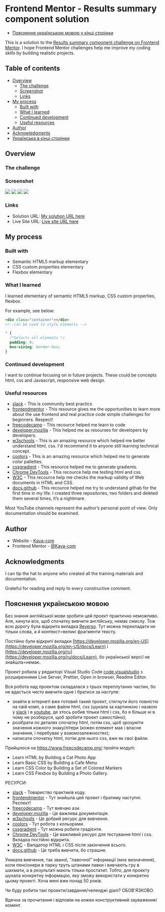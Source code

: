 # Frontend Mentor - Results summary component solution

- [Пояснення українською мовою у кінці сторінки](#Пояснення-українською-мовою)

This is a solution to the [Results summary component challenge on Frontend Mentor](https://www.frontendmentor.io/challenges/results-summary-component-CE_K6s0maV). I hope Frontend Mentor challenges help me improve my coding skills by building realistic projects.

## Table of contents

- [Overview](#overview)
  - [The challenge](#the-challenge)
  - [Screenshot](#screenshot)
  - [Links](#links)
- [My process](#my-process)
  - [Built with](#built-with)
  - [What I learned](#what-i-learned)
  - [Continued development](#continued-development)
  - [Useful resources](#useful-resources)
- [Author](#author)
- [Acknowledgments](#acknowledgments)
- [Українська в кінці сторінки](#Українська)

## Overview

### The challenge

### Screenshot

![](screenshot/50.png)
![](screenshot/2023-05-30_19.05.15.png)
![](rezult.png)
![](pointer.png)

### Links

- Solution URL: [My solution URL here](https://www.frontendmentor.io/profile/Kava-com)
- Live Site URL: [Live site URL here](https://app.netlify.com/sites/vocal-starlight-fdded5/overview)

## My process

### Built with

- Semantic HTML5 markup elementary
- CSS custom properties elementary
- Flexbox elementary

### What I learned

I learned elementary of semantic HTML5 markup, CSS custom properties, flexbox.

For example, see below:

```html
<div class="container"></div>
<!--can be used to style elements -->
```

```css
* {
  /*Selects all elements */
  padding: 0;
  box-sizing: border-box;
}
```

### Continued development

I want to continue focusing on in future projects. These could be concepts html, css and Javascript, responsive web design.

### Useful resources

- [slack](https://app.slack.com/) - This is community best practics
- [frontendmentor](https://www.frontendmentor.io/) - This resource gives me the opportunities to learn more about the use frontend and real practice code simple challenges for beginners. Respect!
- [freecodecamp](https://www.freecodecamp.org/) - This recource helped me learn to code
- [developer.mozilla](https://developer.mozilla.org) - This helped me as resourses for developers by developers.
- [w3schools](https://www.w3schools.com/) - This is an amazing resource which helped me better understand html, css. I'd recommend it to anyone still learning technical concept.
- [coolors](https://coolors.co/) - This is an amazing resource which helped me to generate color pallettes.
- [cssgradient](https://cssgradient.io/) - This resource helped me to generate gradients.
- [Chrome DevTools](https://developer.chrome.com/docs/devtools/console/) - This recource help me testing html and css.
- [W3C](https://validator.w3.org/) - This recource help me checks the markup validity of Web documents in HTML and CSS.
- [docs.github](https://docs.github.com/en/get-started) - This recource helped me try to understand githab for the first time in my life. I created three repositories, two folders and deleted them several times, it’s a nightmare.

Most YouTube channels represent the author’s personal point of view. Only documentation should be examined.

## Author

- Website - [Kava-com](https://github.com/Kava-com)
- Frontend Mentor - [@Kava-com](https://www.frontendmentor.io/profile/Kava-com)

## Acknowledgments

I can tip the hat to anyone who created all the training materials and documentation.

Grateful for reading and reply to every constructive comment.

## Пояснення українською мовою

Без знання англійської мови зробити цей проект практично неможливо. Але, кинути все, щоб спочатку вивчити англійську, немає смислу. Тож всю дорогу була відкрита вкладка [Reverso](https://context.reverso.net/%D0%BF%D0%B5%D1%80%D0%B5%D0%B2%D0%BE%D0%B4/). Тут можна перекладати не тільки слова, а й контекст=великі фрагменти тексту.

Постійно були відкриті вкладки [https://developer.mozilla.org/en-US](https://developer.mozilla.org/en-US/docs/Learn) і [https://developer.mozilla.org/ru](https://developer.mozilla.org/ru/docs/Learn), бо української версії не знайшла=немає.

Проект робила у редакторі Visual Studio Code [code.visualstudio](https://code.visualstudio.com/Docs) з розширеннями Live Server, Prettier, Open in browser, Readme Editor.

Вся робота над проектом складалася з трьох переплутаних частин, бо не вдасться чисто вивчити одне і братися за наступе:

- знайти в інтернеті вже готовий такий проект, стягнути його повністю на свій комп, а саме файли html, css (шукала за картинкою і назвою у [slack](https://app.slack.com/) і в [youtube](https://www.youtube.com/), де хтось робив тільки html і css, бо я більше ні в чому не розберуся, щоб зробити проект самостійно);
- розібрати по деталях спочатку html, потім css, щоб зрозуміти значення кожного знаку/літери (кожен елемент має і власне значення, і перебуває у взаємозалежностях);
- написати спочатку html, потім для нього css, вже як свої файли.

Прийшлося на https://www.freecodecamp.org/ пройти модулі:

- Learn HTML by Building a Cat Photo App
- Learn Basic CSS by Building a Cafe Menu
- Learn CSS Color by Building a Set of Colored Markers
- Learn CSS Flexbox by Building a Photo Gallery.

РЕСУРСИ:

- [slack](https://app.slack.com/) - Товариство практиків коду.
- [frontendmentor](https://www.frontendmentor.io/) - Тут знайшла цей проект і братиму наступні. Респект!
- [freecodecamp](https://www.freecodecamp.org/) - Тут вивчаю ази.
- [developer.mozilla](https://developer.mozilla.org) - Це важлива документація.
- [w3schools](https://www.w3schools.com/) - Це добрий ресурс для вивчення.
- [coolors](https://coolors.co/) - Тут робота з кольорами.
- [cssgradient](https://cssgradient.io/) - Тут можна робити градієнти.
- [Chrome DevTools](https://developer.chrome.com/docs/devtools/console/) - Це важливий ресурс для тестування html і css. Вкладка постійно відкрита.
- [W3C](https://validator.w3.org/) - Валідатор HTML і CSS після закінчення всього.
- [docs.github](https://docs.github.com/en/get-started) - Це треба вивчити, бо страшне.

Уникала вивчення, так званої, "лавочної" інформації (моє визначення), коли пенсіонери в парку труть штанами лавки і вивчають гру в шахмати, а в результаті мають тільки простатит. Тобто, для проекту шукала конкретну інформацію, яку зможу використати у конкретно цьому проекті. Хоча мені вже понад 50 років.

Чи буду робити такі проекти/завдання/челенджі діалі? ОБОВ'ЯЗКОВО.

Вдячна за прочитання і відповім на кожен конструктивний зауваження/комент.
